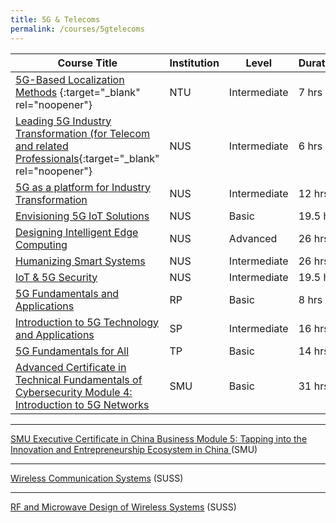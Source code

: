 ```yaml
---
title: 5G & Telecoms
permalink: /courses/5gtelecoms
---
```

<style>
	p.small {
		font-size:100%;
		line-height: 1.2;
	}
	p.big {
		font-size:100%;
		line-height: 1.2;
	}
</style>

|Course Title  | Institution | Level | Duration |
| - | - | - | -|
| [5G-Based Localization Methods](https://www.ntu.edu.sg/pace/programmes/detail/5g-based-localization-methods ) {:target="_blank" rel="noopener"} |NTU | Intermediate | 7 hrs  |
| [Leading 5G Industry Transformation (for Telecom and related Professionals](https://scale.nus.edu.sg/programmes/executive-courses/tech-enabled-services/leading-5g-industry-transformation-(for-telecom-and-related-professionals)){:target="_blank" rel="noopener"}|NUS| Intermediate | 6 hrs |
| [5G as a platform for Industry Transformation](https://scale.nus.edu.sg/programmes/executive-courses/tech-enabled-services/5g-as-a-platform-for-industry-transformation)| NUS | Intermediate | 12 hrs |
| [Envisioning 5G IoT Solutions](https://www.iss.nus.edu.sg/executive-education/course/detail/Envisioning-5G-IoT-Solutions/software-systems) | NUS | Basic | 19.5 hrs |
| [Designing Intelligent Edge Computing](https://www.iss.nus.edu.sg/executive-education/course/detail/designing-intelligent-edge--computing/software-systems) | NUS | Advanced | 26 hrs |
| [Humanizing Smart Systems](https://www.iss.nus.edu.sg/executive-education/course/detail/humanizing-smart--systems/software-systems)  | NUS | Intermediate | 26 hrs |
| [IoT & 5G Security](https://www.iss.nus.edu.sg/executive-education/course/detail/iot-5g-security/software-systems) | NUS | Intermediate | 19.5 hrs |
|[5G Fundamentals and Applications](https://www.rp.edu.sg/ace/short-course/Detail/5g-fundamentals-and-applications) | RP | Basic | 8 hrs |
| [Introduction to 5G Technology and Applications](https://www.sp.edu.sg/pace/courses/course-type/short-modular/open-for-register/introduction-to-5g-technology-and-applications) | SP | Intermediate | 16 hrs |
| [5G Fundamentals for All](https://www.tp.edu.sg/schools-and-courses/adult-learners/all-courses/skillsfuture-series/5g-fundamentals-for-all.html#course-overview) | TP | Basic | 14 hrs |
| [Advanced Certificate in Technical Fundamentals of Cybersecurity Module 4: Introduction to 5G Networks](https://academy.smu.edu.sg/advanced-certificate-technical-fundamentals-cybersecurity-module-4-introduction-5g-networks-5231)  | SMU | Basic | 31 hrs |

---
[SMU Executive Certificate in China Business Module 5: Tapping into the Innovation and Entrepreneurship Ecosystem in China ](https://academy.smu.edu.sg/smu-executive-certificate-china-business-module-5-tapping-innovation-and-entrepreneurship-ecosystem)(SMU)

---
[Wireless Communication Systems](https://www.suss.edu.sg/courses/detail/eng315?urlname=beng-electronics-behe) (SUSS)

---
[RF and Microwave Design of Wireless Systems](https://www.suss.edu.sg/courses/detail/eng333) (SUSS)